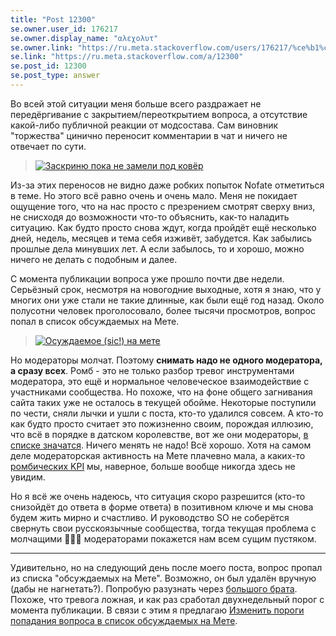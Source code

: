 ```yaml
---
title: "Post 12300"
se.owner.user_id: 176217
se.owner.display_name: "αλεχολυτ"
se.owner.link: "https://ru.meta.stackoverflow.com/users/176217/%ce%b1%ce%bb%ce%b5%cf%87%ce%bf%ce%bb%cf%85%cf%84"
se.link: "https://ru.meta.stackoverflow.com/a/12300"
se.post_id: 12300
se.post_type: answer
---
```

<p>Во всей этой ситуации меня больше всего раздражает не передёргивание с закрытием/переоткрытием вопроса, а отсутствие какой-либо публичной реакции от модсостава. Сам виновник &quot;торжества&quot; цинично переносит комментарии в чат и ничего не отвечает по сути.</p>
<blockquote>
<p><a href="https://i.stack.imgur.com/azARP.png" rel="nofollow noreferrer"><img src="https://i.stack.imgur.com/azARP.png" alt="Заскриню пока не замели под ковёр" /></a></p>
</blockquote>
<p>Из-за этих переносов не видно даже робких попыток Nofate отметиться в теме. Но этого всё равно очень и очень мало. Меня не покидает ощущение того, что на нас просто с презрением смотрят сверху вниз, не снисходя до возможности что-то объяснить, как-то наладить ситуацию. Как будто просто снова ждут, когда пройдёт ещё несколько дней, недель, месяцев и тема себя изживёт, забудется. Как забылись прошлые дела минувших лет. А если забылось, то и хорошо, можно ничего не делать с подобным и далее.</p>
<p>С момента публикации вопроса уже прошло почти две недели. Серьёзный срок, несмотря на новогодние выходные, хотя я знаю, что у многих они уже стали не такие длинные, как были ещё год назад. Около полусотни человек проголосовало, более тысячи просмотров, вопрос попал в список обсуждаемых на Мете.</p>
<blockquote>
<p><a href="https://i.stack.imgur.com/F8HSQ.png" rel="nofollow noreferrer"><img src="https://i.stack.imgur.com/F8HSQ.png" alt="Осуждаемое (sic!) на мете" /></a></p>
</blockquote>
<p>Но модераторы молчат. Поэтому <strong>снимать надо не одного модератора, а сразу всех</strong>. Ромб - это не только разбор тревог инструментами модератора, это ещё и нормальное человеческое взаимодействие с участниками сообщества. Но похоже, что на фоне общего загнивания сайта таких уже не осталось в текущей обойме. Некоторые поступили по чести, сняли лычки и ушли с поста, кто-то удалился совсем. А кто-то как будто просто считает это пожизненно своим, порождая иллюзию, что всё в порядке в датском королевстве, вот же они модераторы, <a href="https://ru.meta.stackoverflow.com/users?tab=moderators">в списке значатся</a>. Ничего менять не надо! Всё хорошо. Хотя на самом деле модераторская активность на Мете плачевно мала, а каких-то <a href="https://ru.meta.stackoverflow.com/q/6077/176217">ромбических KPI</a> мы, наверное, больше вообще никогда здесь не увидим.</p>
<p>Но я всё же очень надеюсь, что ситуация скоро разрешится (кто-то снизойдёт до ответа в форме ответа) в позитивном ключе и мы снова будем жить мирно и счастливо. И руководство SO не соберётся свернуть свои русскоязычные сообщества, тогда текущая проблема с молчащими 🙈🙉🙊 модераторами покажется нам всем сущим пустяком.</p>
<hr />
<p>Удивительно, но на следующий день после моего поста, вопрос пропал из списка &quot;обсуждаемых на Мете&quot;. Возможно, он был удалён вручную (дабы не нагнетать?). Попробую разузнать через <a href="https://meta.stackexchange.com/q/385684/339911">большого брата</a>.<br />
Похоже, что тревога ложная, и как раз сработал двухнедельный порог с момента публикации. В связи с этим я предлагаю <a href="https://ru.meta.stackoverflow.com/q/12302/176217">Изменить пороги попадания вопроса в список обсуждаемых на Мете</a>.</p>
